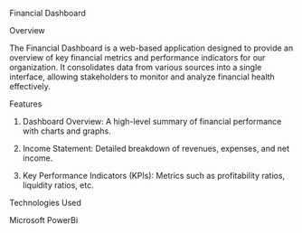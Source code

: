 Financial Dashboard

Overview

The Financial Dashboard is a web-based application designed to provide an overview of key financial metrics and performance indicators for our organization. 
It consolidates data from various sources into a single interface, allowing stakeholders to monitor and analyze financial health effectively.

Features

1. Dashboard Overview: A high-level summary of financial performance with charts and graphs.

2. Income Statement: Detailed breakdown of revenues, expenses, and net income.

3. Key Performance Indicators (KPIs): Metrics such as profitability ratios, liquidity ratios, etc.


Technologies Used

Microsoft PowerBi
